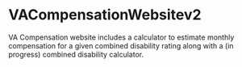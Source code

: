 # VACompensationWebsitev2
VA Compensation website includes a calculator to estimate monthly compensation for a given combined disability rating along with a (in progress) combined disability calculator.
